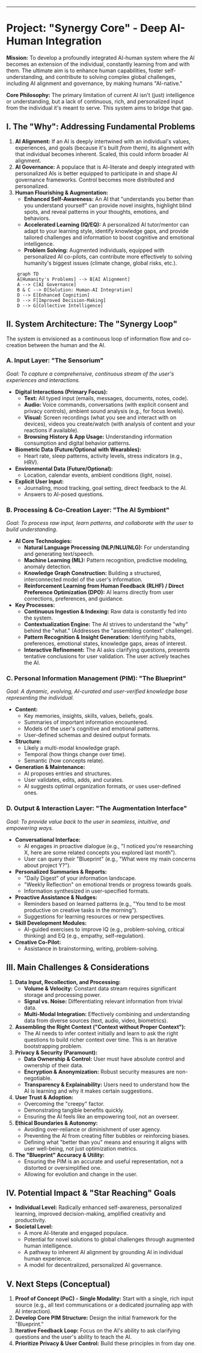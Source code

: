 
---

# Project: "Synergy Core" - Deep AI-Human Integration

**Mission:** To develop a profoundly integrated AI-human system where the AI becomes an extension of the individual, constantly learning from and with them. The ultimate aim is to enhance human capabilities, foster self-understanding, and contribute to solving complex global challenges, including AI alignment and governance, by making humans "AI-native."

**Core Philosophy:** The primary limitation of current AI isn't (just) intelligence or understanding, but a lack of continuous, rich, and personalized input from the individual it's meant to serve. This system aims to bridge that gap.

## I. The "Why": Addressing Fundamental Problems

1.  **AI Alignment:** If an AI is deeply intertwined with an individual's values, experiences, and goals (because it's built *from* them), its alignment with that individual becomes inherent. Scaled, this could inform broader AI alignment.
2.  **AI Governance:** A populace that is AI-literate and deeply integrated with personalized AIs is better equipped to participate in and shape AI governance frameworks. Control becomes more distributed and personalized.
3.  **Human Flourishing & Augmentation:**
    *   **Enhanced Self-Awareness:** An AI that "understands you better than you understand yourself" can provide novel insights, highlight blind spots, and reveal patterns in your thoughts, emotions, and behaviors.
    *   **Accelerated Learning (IQ/EQ):** A personalized AI tutor/mentor can adapt to your learning style, identify knowledge gaps, and provide tailored challenges and information to boost cognitive and emotional intelligence.
    *   **Problem Solving:** Augmented individuals, equipped with personalized AI co-pilots, can contribute more effectively to solving humanity's biggest issues (climate change, global risks, etc.).


```mermaid
    graph TD
    A[Humanity's Problems] --> B[AI Alignment]
    A --> C[AI Governance]
    B & C --> D[Solution: Human-AI Integration]
    D --> E[Enhanced Cognition]
    D --> F[Improved Decision-Making]
    D --> G[Collective Intelligence]
```

## II. System Architecture: The "Synergy Loop"

The system is envisioned as a continuous loop of information flow and co-creation between the human and the AI.

### A. Input Layer: "The Sensorium"
*Goal: To capture a comprehensive, continuous stream of the user's experiences and interactions.*
*   **Digital Interactions (Primary Focus):**
    *   **Text:** All typed input (emails, messages, documents, notes, code).
    *   **Audio:** Voice commands, conversations (with explicit consent and privacy controls), ambient sound analysis (e.g., for focus levels).
    *   **Visual:** Screen recordings (what you see and interact with on devices), videos you create/watch (with analysis of content and your reactions if available).
    *   **Browsing History & App Usage:** Understanding information consumption and digital behavior patterns.
*   **Biometric Data (Future/Optional with Wearables):**
    *   Heart rate, sleep patterns, activity levels, stress indicators (e.g., HRV).
*   **Environmental Data (Future/Optional):**
    *   Location, calendar events, ambient conditions (light, noise).
*   **Explicit User Input:**
    *   Journaling, mood tracking, goal setting, direct feedback to the AI.
    *   Answers to AI-posed questions.

### B. Processing & Co-Creation Layer: "The AI Symbiont"
*Goal: To process raw input, learn patterns, and collaborate with the user to build understanding.*
*   **AI Core Technologies:**
    *   **Natural Language Processing (NLP/NLU/NLG):** For understanding and generating text/speech.
    *   **Machine Learning (ML):** Pattern recognition, predictive modeling, anomaly detection.
    *   **Knowledge Graph Construction:** Building a structured, interconnected model of the user's information.
    *   **Reinforcement Learning from Human Feedback (RLHF) / Direct Preference Optimization (DPO):** AI learns directly from user corrections, preferences, and guidance.
*   **Key Processes:**
    *   **Continuous Ingestion & Indexing:** Raw data is constantly fed into the system.
    *   **Contextualization Engine:** The AI strives to understand the "why" behind the "what." (Addresses the "assembling context" challenge).
    *   **Pattern Recognition & Insight Generation:** Identifying habits, preferences, emotional states, knowledge gaps, areas of interest.
    *   **Interactive Refinement:** The AI asks clarifying questions, presents tentative conclusions for user validation. The user actively teaches the AI.

### C. Personal Information Management (PIM): "The Blueprint"
*Goal: A dynamic, evolving, AI-curated and user-verified knowledge base representing the individual.*
*   **Content:**
    *   Key memories, insights, skills, values, beliefs, goals.
    *   Summaries of important information encountered.
    *   Models of the user's cognitive and emotional patterns.
    *   User-defined schemas and desired output formats.
*   **Structure:**
    *   Likely a multi-modal knowledge graph.
    *   Temporal (how things change over time).
    *   Semantic (how concepts relate).
*   **Generation & Maintenance:**
    *   AI proposes entries and structures.
    *   User validates, edits, adds, and curates.
    *   AI suggests optimal organization formats, or uses user-defined ones.

### D. Output & Interaction Layer: "The Augmentation Interface"
*Goal: To provide value back to the user in seamless, intuitive, and empowering ways.*
*   **Conversational Interface:**
    *   AI engages in proactive dialogue (e.g., "I noticed you're researching X, here are some related concepts you explored last month").
    *   User can query their "Blueprint" (e.g., "What were my main concerns about project Y?").
*   **Personalized Summaries & Reports:**
    *   "Daily Digest" of your information landscape.
    *   "Weekly Reflection" on emotional trends or progress towards goals.
    *   Information synthesized in user-specified formats.
*   **Proactive Assistance & Nudges:**
    *   Reminders based on learned patterns (e.g., "You tend to be most productive on creative tasks in the morning").
    *   Suggestions for learning resources or new perspectives.
*   **Skill Development Modules:**
    *   AI-guided exercises to improve IQ (e.g., problem-solving, critical thinking) and EQ (e.g., empathy, self-regulation).
*   **Creative Co-Pilot:**
    *   Assistance in brainstorming, writing, problem-solving.

## III. Main Challenges & Considerations

1.  **Data Input, Recollection, and Processing:**
    *   **Volume & Velocity:** Constant data stream requires significant storage and processing power.
    *   **Signal vs. Noise:** Differentiating relevant information from trivial data.
    *   **Multi-Modal Integration:** Effectively combining and understanding data from diverse sources (text, audio, video, biometrics).
2.  **Assembling the Right Context ("Context without Proper Context"):**
    *   The AI needs to infer context initially and learn to ask the right questions to build richer context over time. This is an iterative bootstrapping problem.
3.  **Privacy & Security (Paramount):**
    *   **Data Ownership & Control:** User must have absolute control and ownership of their data.
    *   **Encryption & Anonymization:** Robust security measures are non-negotiable.
    *   **Transparency & Explainability:** Users need to understand how the AI is learning and why it makes certain suggestions.
4.  **User Trust & Adoption:**
    *   Overcoming the "creepy" factor.
    *   Demonstrating tangible benefits quickly.
    *   Ensuring the AI feels like an empowering tool, not an overseer.
5.  **Ethical Boundaries & Autonomy:**
    *   Avoiding over-reliance or diminishment of user agency.
    *   Preventing the AI from creating filter bubbles or reinforcing biases.
    *   Defining what "better than you" means and ensuring it aligns with user well-being, not just optimization metrics.
6.  **The "Blueprint" Accuracy & Utility:**
    *   Ensuring the PIM is an accurate and useful representation, not a distorted or oversimplified one.
    *   Allowing for evolution and change in the user.

## IV. Potential Impact & "Star Reaching" Goals

*   **Individual Level:** Radically enhanced self-awareness, personalized learning, improved decision-making, amplified creativity and productivity.
*   **Societal Level:**
    *   A more AI-literate and engaged populace.
    *   Potential for novel solutions to global challenges through augmented human intelligence.
    *   A pathway to inherent AI alignment by grounding AI in individual human experience.
    *   A model for decentralized, personalized AI governance.

## V. Next Steps (Conceptual)

1.  **Proof of Concept (PoC) - Single Modality:** Start with a single, rich input source (e.g., all text communications or a dedicated journaling app with AI interaction).
2.  **Develop Core PIM Structure:** Design the initial framework for the "Blueprint."
3.  **Iterative Feedback Loop:** Focus on the AI's ability to ask clarifying questions and the user's ability to teach the AI.
4.  **Prioritize Privacy & User Control:** Build these principles in from day one.

